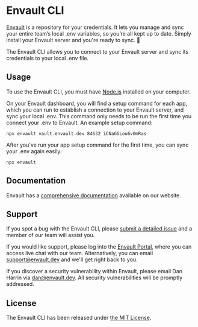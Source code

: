 # Envault CLI

[Envault](https://envault.dev) is a repository for your credentials. It lets you manage and sync your entire team’s local .env variables, so you’re all kept up to date. Simply install your Envault server and you're ready to sync. 🚀

The Envault CLI allows you to connect to your Envault server and sync its credentials to your local .env file.

## Usage

To use the Envault CLI, you must have [Node.js](https://nodejs.org/) installed on your computer.

On your Envault dashboard, you will find a setup command for each app, which you can run to establish a connection to your Envault server, and sync your local .env. This command only needs to be run the first time you connect your .env to Envault. An example setup command:

```
npx envault vault.envault.dev 84632 iCNaGGLou6v0mRas
```

After you've run your app setup command for the first time, you can sync your .env again easily:

```
npx envault
```

## Documentation

Envault has a [comprehensive documentation](https://docs.envault.dev) available on our website.

## Support

If you spot a bug with the Envault CLI, please [submit a detailed issue](https://github.com/envault/cli/issues) and a member of our team will assist you.

If you would like support, please log into the [Envault Portal](https://portal.envault.dev), where you can access live chat with our team. Alternatively, you can email [support@envault.dev](mailto:support@envault.dev) and we'll get right back to you.

If you discover a security vulnerability within Envault, please email Dan Harrin via [dan@envault.dev](mailto:dan@envault.dev). All security vulnerabilities will be promptly addressed.

## License

The Envault CLI has been released under [the MIT License](https://github.com/envault/cli/blob/master/LICENSE.md).